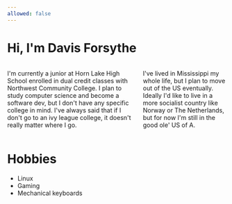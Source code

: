 ```yaml
---
allowed: false
---
```


# Hi, I'm Davis Forsythe

<div class="columns">

I'm currently a junior at Horn Lake High School enrolled in dual credit classes with Northwest Community College. I plan to study computer science and become a software dev, but I don't have any specific college in mind. I've always said that if I don't go to an ivy league college, it doesn't really matter where I go.

I've lived in Mississippi my whole life, but I plan to move out of the US eventually. Ideally I'd like to live in a more socialist country like Norway or The Netherlands, but for now I'm still in the good ole' US of A.

</div>

# Hobbies

- Linux
- Gaming
- Mechanical keyboards
